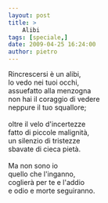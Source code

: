 ```yaml
---
layout: post
title: >
    Alibi
tags: [speciale,]
date: 2009-04-25 16:24:00
author: pietro
---
```

Rincrescersi è un alibi,<br/>lo vedo nei tuoi occhi,<br/>assuefatto alla menzogna<br/>non hai il coraggio di vedere<br/>neppure il tuo squallore;<br/><br/>oltre il velo d'incertezze<br/>fatto di piccole malignità,<br/>un silenzio di tristezze<br/>sbavate di cieca pietà.<br/><br/>Ma non sono io<br/>quello che l'inganno,<br/>coglierà per te e l'addio<br/>e odio e morte seguiranno.
